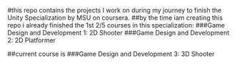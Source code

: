 #this repo contains the projects I work on during my journey to finish the Unity Specialization by MSU on coursera.
##by the time iam creating this repo i already finished the 1st 2/5 courses in this specialization:
    ###Game Design and Development 1: 2D Shooter
    ###Game Design and Development 2: 2D Platformer

##current course is 
    ###Game Design and Development 3: 3D Shooter

